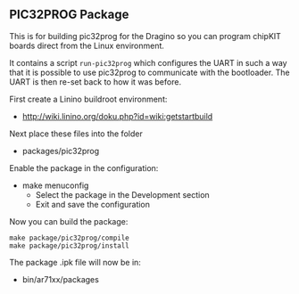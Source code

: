 PIC32PROG Package
-----------------

This is for building pic32prog for the Dragino so you can program
chipKIT boards direct from the Linux environment.

It contains a script `run-pic32prog` which configures the UART in such
a way that it is possible to use pic32prog to communicate with the bootloader.
The UART is then re-set back to how it was before.

First create a Linino buildroot environment:

* http://wiki.linino.org/doku.php?id=wiki:getstartbuild

Next place these files into the folder

* packages/pic32prog

Enable the package in the configuration:

* make menuconfig
  * Select the package in the Development section
  * Exit and save the configuration

Now you can build the package:

    make package/pic32prog/compile
    make package/pic32prog/install

The package .ipk file will now be in:

* bin/ar71xx/packages
